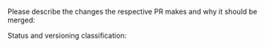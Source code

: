 Please describe the changes the respective PR makes and why it should be merged:

Status and versioning classification:
